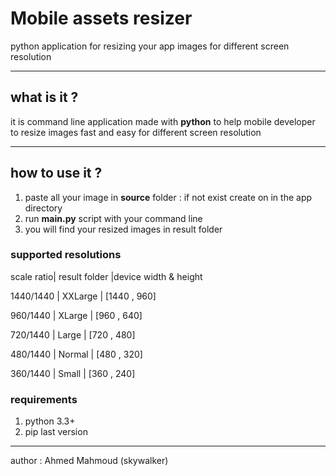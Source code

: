 Mobile assets resizer 
===================

python application for resizing your app images for different screen resolution 

----------

what is it ?
-------------

it is command line application made with **python** to help mobile developer to resize images fast and easy for different screen resolution 


----------
how to use it ?
-------------

 1. paste all your image in **source** folder : if not exist create on 
in the app directory 
 2. run **main.py** script with your command line 
 3. you will find your resized images in result folder 

### supported resolutions 

 
scale ratio| result folder |device width & height

1440/1440 | XXLarge | [1440 , 960]

960/1440 | XLarge | [960 , 640]

720/1440 | Large	| [720 , 480]

480/1440 | Normal | [480 , 320]

360/1440 | Small | [360 , 240]

### requirements

 1. python 3.3+
 2. pip last version 


----------
author : Ahmed Mahmoud (skywalker)

